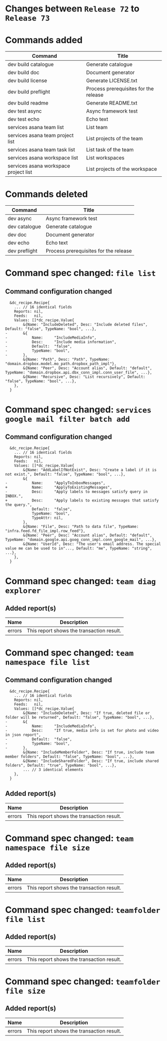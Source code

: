 # Changes between `Release 72` to `Release 73`

# Commands added


| Command                               | Title                                 |
|---------------------------------------|---------------------------------------|
| dev build catalogue                   | Generate catalogue                    |
| dev build doc                         | Document generator                    |
| dev build license                     | Generate LICENSE.txt                  |
| dev build preflight                   | Process prerequisites for the release |
| dev build readme                      | Generate README.txt                   |
| dev test async                        | Async framework test                  |
| dev test echo                         | Echo text                             |
| services asana team list              | List team                             |
| services asana team project list      | List projects of the team             |
| services asana team task list         | List task of the team                 |
| services asana workspace list         | List workspaces                       |
| services asana workspace project list | List projects of the workspace        |



# Commands deleted


| Command       | Title                                 |
|---------------|---------------------------------------|
| dev async     | Async framework test                  |
| dev catalogue | Generate catalogue                    |
| dev doc       | Document generator                    |
| dev echo      | Echo text                             |
| dev preflight | Process prerequisites for the release |



# Command spec changed: `file list`


## Command configuration changed


```
  &dc_recipe.Recipe{
  	... // 16 identical fields
  	Reports: nil,
  	Feeds:   nil,
  	Values: []*dc_recipe.Value{
  		&{Name: "IncludeDeleted", Desc: "Include deleted files", Default: "false", TypeName: "bool", ...},
- 		&{
- 			Name:     "IncludeMediaInfo",
- 			Desc:     "Include media information",
- 			Default:  "false",
- 			TypeName: "bool",
- 		},
  		&{Name: "Path", Desc: "Path", TypeName: "domain.dropbox.model.mo_path.dropbox_path_impl"},
  		&{Name: "Peer", Desc: "Account alias", Default: "default", TypeName: "domain.dropbox.api.dbx_conn_impl.conn_user_file", ...},
  		&{Name: "Recursive", Desc: "List recursively", Default: "false", TypeName: "bool", ...},
  	},
  }
```
# Command spec changed: `services google mail filter batch add`


## Command configuration changed


```
  &dc_recipe.Recipe{
  	... // 16 identical fields
  	Reports: nil,
  	Feeds:   nil,
  	Values: []*dc_recipe.Value{
  		&{Name: "AddLabelIfNotExist", Desc: "Create a label if it is not exist.", Default: "false", TypeName: "bool", ...},
  		&{
- 			Name:     "ApplyToInboxMessages",
+ 			Name:     "ApplyToExistingMessages",
- 			Desc:     "Apply labels to messages satisfy query in INBOX.",
+ 			Desc:     "Apply labels to existing messages that satisfy the query.",
  			Default:  "false",
  			TypeName: "bool",
  			TypeAttr: nil,
  		},
  		&{Name: "File", Desc: "Path to data file", TypeName: "infra.feed.fd_file_impl.row_feed"},
  		&{Name: "Peer", Desc: "Account alias", Default: "default", TypeName: "domain.google.api.goog_conn_impl.conn_google_mail", ...},
  		&{Name: "UserId", Desc: "The user's email address. The special value me can be used to in"..., Default: "me", TypeName: "string", ...},
  	},
  }
```
# Command spec changed: `team diag explorer`


## Added report(s)


| Name   | Description                               |
|--------|-------------------------------------------|
| errors | This report shows the transaction result. |


# Command spec changed: `team namespace file list`


## Command configuration changed


```
  &dc_recipe.Recipe{
  	... // 16 identical fields
  	Reports: nil,
  	Feeds:   nil,
  	Values: []*dc_recipe.Value{
  		&{Name: "IncludeDeleted", Desc: "If true, deleted file or folder will be returned", Default: "false", TypeName: "bool", ...},
- 		&{
- 			Name:     "IncludeMediaInfo",
- 			Desc:     "If true, media info is set for photo and video in json report",
- 			Default:  "false",
- 			TypeName: "bool",
- 		},
  		&{Name: "IncludeMemberFolder", Desc: "If true, include team member folders", Default: "false", TypeName: "bool", ...},
  		&{Name: "IncludeSharedFolder", Desc: "If true, include shared folders", Default: "true", TypeName: "bool", ...},
  		... // 3 identical elements
  	},
  }
```
## Added report(s)


| Name   | Description                               |
|--------|-------------------------------------------|
| errors | This report shows the transaction result. |


# Command spec changed: `team namespace file size`


## Added report(s)


| Name   | Description                               |
|--------|-------------------------------------------|
| errors | This report shows the transaction result. |


# Command spec changed: `teamfolder file list`


## Added report(s)


| Name   | Description                               |
|--------|-------------------------------------------|
| errors | This report shows the transaction result. |


# Command spec changed: `teamfolder file size`


## Added report(s)


| Name   | Description                               |
|--------|-------------------------------------------|
| errors | This report shows the transaction result. |


